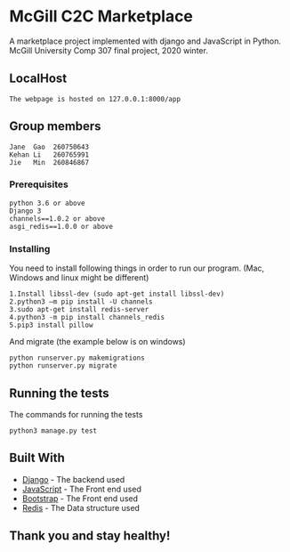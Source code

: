 ﻿# McGill C2C Marketplace
A marketplace project implemented with django and JavaScript in Python. McGill University Comp 307 final project, 2020 winter.
## LocalHost 
```
The webpage is hosted on 127.0.0.1:8000/app
```
## Group members
```
Jane  Gao  260750643
Kehan Li   260765991
Jie   Min  260846867
```
### Prerequisites
```
python 3.6 or above
Django 3 
channels==1.0.2 or above
asgi_redis==1.0.0 or above
```
### Installing
You need to install following things in order to run our program.
(Mac, Windows and linux might be different)
```
1.Install libssl-dev (sudo apt-get install libssl-dev)
2.python3 –m pip install -U channels
3.sudo apt-get install redis-server
4.python3 -m pip install channels_redis
5.pip3 install pillow
```
And migrate (the example below is on windows)
```
python runserver.py makemigrations
python runserver.py migrate
```

## Running the tests
The commands for running the tests
```
python3 manage.py test
```
## Built With

* [Django](https://www.djangoproject.com/) - The backend used
* [JavaScript](https://www.javascript.com/) - The Front end used
* [Bootstrap](https://getbootstrap.com/docs/4.4/getting-started/) - The Front end used
* [Redis](https://redis.io/) - The Data structure used

## Thank you and stay healthy!
